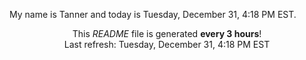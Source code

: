 My name is Tanner and today is Tuesday, December 31, 4:18 PM EST.

<p align="center">This <i>README</i> file is generated <b>every 3 hours</b>!</br>Last refresh: Tuesday, December 31, 4:18 PM EST<br /></p>
